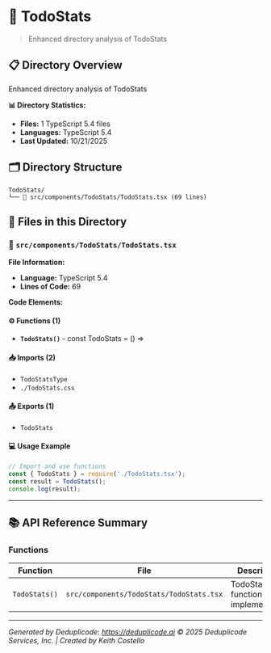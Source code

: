 # 📁 TodoStats

> Enhanced directory analysis of TodoStats

## 📋 Directory Overview

Enhanced directory analysis of TodoStats

**📊 Directory Statistics:**
- **Files:** 1 TypeScript 5.4 files
- **Languages:** TypeScript 5.4
- **Last Updated:** 10/21/2025

## 🗂 Directory Structure

```
TodoStats/
└── 📄 src/components/TodoStats/TodoStats.tsx (69 lines)
```

## 🎯 Files in this Directory

### 📄 `src/components/TodoStats/TodoStats.tsx`
**File Information:**
- **Language:** TypeScript 5.4
- **Lines of Code:** 69

**Code Elements:**

#### ⚙️ Functions (1)
- **`TodoStats()`** - const TodoStats = () =>

#### 📥 Imports (2)
- `TodoStatsType`
- `./TodoStats.css`

#### 📤 Exports (1)
- `TodoStats`

#### 💻 Usage Example
```ts
// Import and use functions
const { TodoStats } = require('./TodoStats.tsx');
const result = TodoStats();
console.log(result);
```

---

## 📚 API Reference Summary

### Functions
| Function | File | Description |
|----------|------|-------------|
| `TodoStats()` | `src/components/TodoStats/TodoStats.tsx` | TodoStats function implementation |

---

*Generated by Deduplicode: https://deduplicode.ai*
*© 2025 Deduplicode Services, Inc. | Created by Keith Costello*
